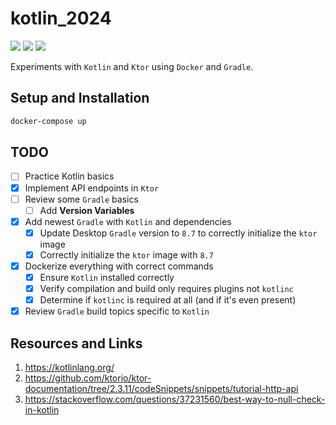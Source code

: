 # kotlin_2024

[![](https://img.shields.io/badge/Kotlin-1.9.22-purple.svg)](https://kotlinlang.org/) [![](https://img.shields.io/badge/ktor-2.3.11-purple.svg)](https://ktor.io/docs/welcome.html)
[![](https://img.shields.io/badge/gradle-8.7-blue.svg)](https://docs.gradle.org/current/userguide/userguide.html)

Experiments with `Kotlin` and `Ktor` using `Docker` and `Gradle`.

## Setup and Installation

```bash
docker-compose up
```

## TODO 

- [ ] Practice Kotlin basics
- [x] Implement API endpoints in `Ktor`
- [ ] Review some `Gradle` basics
  - [ ] Add **Version Variables**
- [x] Add newest `Gradle` with `Kotlin` and dependencies
  - [x] Update Desktop `Gradle` version to `8.7` to correctly initialize the `ktor` image
  - [x] Correctly initialize the `ktor` image with `8.7`
- [x] Dockerize everything with correct commands
  - [x] Ensure `Kotlin` installed correctly
  - [x] Verify compilation and build only requires plugins not `kotlinc`
  - [x] Determine if `kotlinc` is required at all (and if it's even present)
- [x] Review `Gradle` build topics specific to `Kotlin`

## Resources and Links 

1. https://kotlinlang.org/
1. https://github.com/ktorio/ktor-documentation/tree/2.3.11/codeSnippets/snippets/tutorial-http-api
2. https://stackoverflow.com/questions/37231560/best-way-to-null-check-in-kotlin
